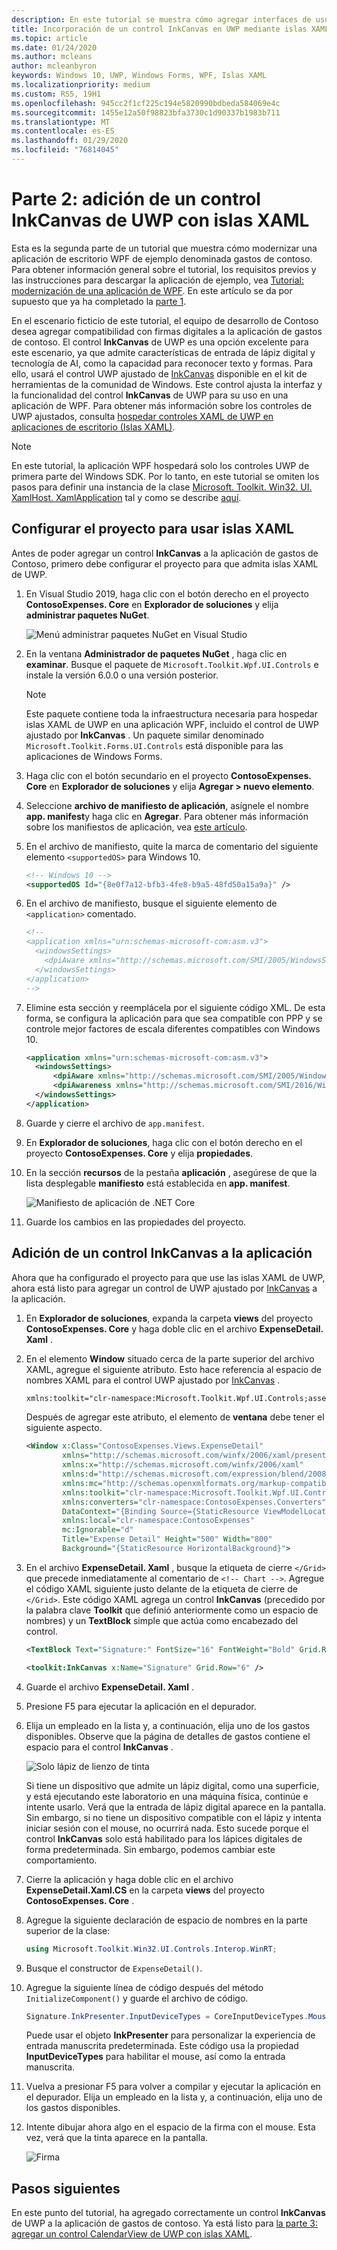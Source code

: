 ```yaml
---
description: En este tutorial se muestra cómo agregar interfaces de usuario XAML de UWP, crear paquetes de MSIX e incorporar otros componentes modernos en la aplicación WPF.
title: Incorporación de un control InkCanvas en UWP mediante islas XAML
ms.topic: article
ms.date: 01/24/2020
ms.author: mcleans
author: mcleanbyron
keywords: Windows 10, UWP, Windows Forms, WPF, Islas XAML
ms.localizationpriority: medium
ms.custom: RS5, 19H1
ms.openlocfilehash: 945cc2f1cf225c194e5820990bdbeda584069e4c
ms.sourcegitcommit: 1455e12a50f98823bfa3730c1d90337b1983b711
ms.translationtype: MT
ms.contentlocale: es-ES
ms.lasthandoff: 01/29/2020
ms.locfileid: "76814045"
---
```

# <a name="part-2-add-a-uwp-inkcanvas-control-using-xaml-islands"></a>Parte 2: adición de un control InkCanvas de UWP con islas XAML

Esta es la segunda parte de un tutorial que muestra cómo modernizar una aplicación de escritorio WPF de ejemplo denominada gastos de contoso. Para obtener información general sobre el tutorial, los requisitos previos y las instrucciones para descargar la aplicación de ejemplo, vea [Tutorial: modernización de una aplicación de WPF](modernize-wpf-tutorial.md). En este artículo se da por supuesto que ya ha completado la [parte 1](modernize-wpf-tutorial-1.md).

En el escenario ficticio de este tutorial, el equipo de desarrollo de Contoso desea agregar compatibilidad con firmas digitales a la aplicación de gastos de contoso. El control **InkCanvas** de UWP es una opción excelente para este escenario, ya que admite características de entrada de lápiz digital y tecnología de AI, como la capacidad para reconocer texto y formas. Para ello, usará el control UWP ajustado de [InkCanvas](https://docs.microsoft.com/windows/communitytoolkit/controls/wpf-winforms/inkcanvas) disponible en el kit de herramientas de la comunidad de Windows. Este control ajusta la interfaz y la funcionalidad del control **InkCanvas** de UWP para su uso en una aplicación de WPF. Para obtener más información sobre los controles de UWP ajustados, consulta [hospedar controles XAML de UWP en aplicaciones de escritorio (Islas XAML)](xaml-islands.md).

> [!NOTE]
> En este tutorial, la aplicación WPF hospedará solo los controles UWP de primera parte del Windows SDK. Por lo tanto, en este tutorial se omiten los pasos para definir una instancia de la clase [Microsoft. Toolkit. Win32. UI. XamlHost. XamlApplication](https://github.com/windows-toolkit/Microsoft.Toolkit.Win32/tree/master/Microsoft.Toolkit.Win32.UI.XamlApplication) tal y como se describe [aquí](host-standard-control-with-xaml-islands.md#required-components).

## <a name="configure-the-project-to-use-xaml-islands"></a>Configurar el proyecto para usar islas XAML

Antes de poder agregar un control **InkCanvas** a la aplicación de gastos de Contoso, primero debe configurar el proyecto para que admita islas XAML de UWP.

1. En Visual Studio 2019, haga clic con el botón derecho en el proyecto **ContosoExpenses. Core** en **Explorador de soluciones** y elija **administrar paquetes NuGet**.

    ![Menú administrar paquetes NuGet en Visual Studio](images/wpf-modernize-tutorial//ManageNuGetPackages.png)

2. En la ventana **Administrador de paquetes NuGet** , haga clic en **examinar**. Busque el paquete de `Microsoft.Toolkit.Wpf.UI.Controls` e instale la versión 6.0.0 o una versión posterior.

    > [!NOTE]
    > Este paquete contiene toda la infraestructura necesaria para hospedar islas XAML de UWP en una aplicación WPF, incluido el control de UWP ajustado por **InkCanvas** . Un paquete similar denominado `Microsoft.Toolkit.Forms.UI.Controls` está disponible para las aplicaciones de Windows Forms.

3. Haga clic con el botón secundario en el proyecto **ContosoExpenses. Core** en **Explorador de soluciones** y elija **Agregar > nuevo elemento**.

4. Seleccione **archivo de manifiesto de aplicación**, asígnele el nombre **app. manifest**y haga clic en **Agregar**. Para obtener más información sobre los manifiestos de aplicación, vea [este artículo](https://docs.microsoft.com/windows/desktop/SbsCs/application-manifests).

5. En el archivo de manifiesto, quite la marca de comentario del siguiente elemento `<supportedOS>` para Windows 10.

    ```xml
    <!-- Windows 10 -->
    <supportedOS Id="{8e0f7a12-bfb3-4fe8-b9a5-48fd50a15a9a}" />
    ```

6. En el archivo de manifiesto, busque el siguiente elemento de `<application>` comentado.

    ```xml
    <!--
    <application xmlns="urn:schemas-microsoft-com:asm.v3">
      <windowsSettings>
        <dpiAware xmlns="http://schemas.microsoft.com/SMI/2005/WindowsSettings">true</dpiAware>
      </windowsSettings>
    </application>
    -->
    ```

7. Elimine esta sección y reemplácela por el siguiente código XML. De esta forma, se configura la aplicación para que sea compatible con PPP y se controle mejor factores de escala diferentes compatibles con Windows 10.

    ```xml
    <application xmlns="urn:schemas-microsoft-com:asm.v3">
      <windowsSettings>
          <dpiAware xmlns="http://schemas.microsoft.com/SMI/2005/WindowsSettings">true/PM</dpiAware>
          <dpiAwareness xmlns="http://schemas.microsoft.com/SMI/2016/WindowsSettings">PerMonitorV2, PerMonitor</dpiAwareness>
      </windowsSettings>
    </application>
    ```

8. Guarde y cierre el archivo de `app.manifest`.

9. En **Explorador de soluciones**, haga clic con el botón derecho en el proyecto **ContosoExpenses. Core** y elija **propiedades**.

10. En la sección **recursos** de la pestaña **aplicación** , asegúrese de que la lista desplegable **manifiesto** está establecida en **app. manifest**.

    ![Manifiesto de aplicación de .NET Core](images/wpf-modernize-tutorial/NetCoreAppManifest.png)

11. Guarde los cambios en las propiedades del proyecto.

## <a name="add-an-inkcanvas-control-to-the-app"></a>Adición de un control InkCanvas a la aplicación

Ahora que ha configurado el proyecto para que use las islas XAML de UWP, ahora está listo para agregar un control de UWP ajustado por [InkCanvas](https://docs.microsoft.com/windows/communitytoolkit/controls/wpf-winforms/inkcanvas) a la aplicación.

1. En **Explorador de soluciones**, expanda la carpeta **views** del proyecto **ContosoExpenses. Core** y haga doble clic en el archivo **ExpenseDetail. Xaml** .

2. En el elemento **Window** situado cerca de la parte superior del archivo XAML, agregue el siguiente atributo. Esto hace referencia al espacio de nombres XAML para el control UWP ajustado por [InkCanvas](https://docs.microsoft.com/windows/communitytoolkit/controls/wpf-winforms/inkcanvas) .

    ```xml
    xmlns:toolkit="clr-namespace:Microsoft.Toolkit.Wpf.UI.Controls;assembly=Microsoft.Toolkit.Wpf.UI.Controls"
    ```

    Después de agregar este atributo, el elemento de **ventana** debe tener el siguiente aspecto.

    ```xml
    <Window x:Class="ContosoExpenses.Views.ExpenseDetail"
            xmlns="http://schemas.microsoft.com/winfx/2006/xaml/presentation"
            xmlns:x="http://schemas.microsoft.com/winfx/2006/xaml"
            xmlns:d="http://schemas.microsoft.com/expression/blend/2008"
            xmlns:mc="http://schemas.openxmlformats.org/markup-compatibility/2006"
            xmlns:toolkit="clr-namespace:Microsoft.Toolkit.Wpf.UI.Controls;assembly=Microsoft.Toolkit.Wpf.UI.Controls"
            xmlns:converters="clr-namespace:ContosoExpenses.Converters"
            DataContext="{Binding Source={StaticResource ViewModelLocator}, Path=ExpensesDetailViewModel}"
            xmlns:local="clr-namespace:ContosoExpenses"
            mc:Ignorable="d"
            Title="Expense Detail" Height="500" Width="800"
            Background="{StaticResource HorizontalBackground}">
    ```

4. En el archivo **ExpenseDetail. Xaml** , busque la etiqueta de cierre `</Grid>` que precede inmediatamente al comentario de `<!-- Chart -->`. Agregue el código XAML siguiente justo delante de la etiqueta de cierre de `</Grid>`. Este código XAML agrega un control **InkCanvas** (precedido por la palabra clave **Toolkit** que definió anteriormente como un espacio de nombres) y un **TextBlock** simple que actúa como encabezado del control.

    ```xml
    <TextBlock Text="Signature:" FontSize="16" FontWeight="Bold" Grid.Row="5" />

    <toolkit:InkCanvas x:Name="Signature" Grid.Row="6" />
    ```

5. Guarde el archivo **ExpenseDetail. Xaml** .

6. Presione F5 para ejecutar la aplicación en el depurador.

7. Elija un empleado en la lista y, a continuación, elija uno de los gastos disponibles. Observe que la página de detalles de gastos contiene el espacio para el control **InkCanvas** .

    ![Solo lápiz de lienzo de tinta](images/wpf-modernize-tutorial/InkCanvasPenOnly.png)

    Si tiene un dispositivo que admite un lápiz digital, como una superficie, y está ejecutando este laboratorio en una máquina física, continúe e intente usarlo. Verá que la entrada de lápiz digital aparece en la pantalla. Sin embargo, si no tiene un dispositivo compatible con el lápiz y intenta iniciar sesión con el mouse, no ocurrirá nada. Esto sucede porque el control **InkCanvas** solo está habilitado para los lápices digitales de forma predeterminada. Sin embargo, podemos cambiar este comportamiento.

8. Cierre la aplicación y haga doble clic en el archivo **ExpenseDetail.Xaml.CS** en la carpeta **views** del proyecto **ContosoExpenses. Core** .

9. Agregue la siguiente declaración de espacio de nombres en la parte superior de la clase:

    ```csharp
    using Microsoft.Toolkit.Win32.UI.Controls.Interop.WinRT;
    ```

10. Busque el constructor de `ExpenseDetail()`.

11. Agregue la siguiente línea de código después del método `InitializeComponent()` y guarde el archivo de código.

    ```csharp
    Signature.InkPresenter.InputDeviceTypes = CoreInputDeviceTypes.Mouse | CoreInputDeviceTypes.Pen;
    ```

    Puede usar el objeto **InkPresenter** para personalizar la experiencia de entrada manuscrita predeterminada. Este código usa la propiedad **InputDeviceTypes** para habilitar el mouse, así como la entrada manuscrita.

12. Vuelva a presionar F5 para volver a compilar y ejecutar la aplicación en el depurador. Elija un empleado en la lista y, a continuación, elija uno de los gastos disponibles.

13. Intente dibujar ahora algo en el espacio de la firma con el mouse. Esta vez, verá que la tinta aparece en la pantalla.

    ![Firma](images/wpf-modernize-tutorial/Signature.png)

## <a name="next-steps"></a>Pasos siguientes

En este punto del tutorial, ha agregado correctamente un control **InkCanvas** de UWP a la aplicación de gastos de contoso. Ya está listo para [la parte 3: agregar un control CalendarView de UWP con islas XAML](modernize-wpf-tutorial-3.md).

